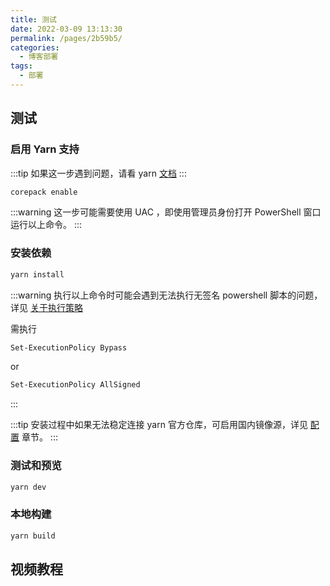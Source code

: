 ```yaml
---
title: 测试
date: 2022-03-09 13:13:30
permalink: /pages/2b59b5/
categories:
  - 博客部署
tags:
  - 部署
---
```

<!-- more -->

## 测试

### 启用 Yarn 支持

:::tip
如果这一步遇到问题，请看 yarn [文档](https://yarn.bootcss.com/docs/)
:::

```bash
corepack enable
```

:::warning
这一步可能需要使用 UAC ，即使用管理员身份打开 PowerShell 窗口运行以上命令。
:::

### 安装依赖

```bash
yarn install
```

:::warning
执行以上命令时可能会遇到无法执行无签名 powershell 脚本的问题，详见 [关于执行策略](https://docs.microsoft.com/zh-cn/powershell/module/microsoft.powershell.core/about/about_execution_policies?view=powershell-7.2)

需执行

```bash
Set-ExecutionPolicy Bypass
```

or

```bash
Set-ExecutionPolicy AllSigned
```

:::

:::tip
安装过程中如果无法稳定连接 yarn 官方仓库，可启用国内镜像源，详见 [配置](./0040.修改配置.md) 章节。
:::

### 测试和预览

```bash
yarn dev
```

### 本地构建

```bash
yarn build
```

## 视频教程

<Artplayer :src="{url:'https://user-images.githubusercontent.com/26868745/161530676-79d07d6f-2e32-413c-ab27-f32b0bac10fe.mp4'}" />
